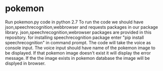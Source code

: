 # pokemon
Run pokemon.py code in python 2.7
To run the code we should have json,speechrecognition,webbrowser and requests packages in our package library.
json,speechrecognition,webrowser packages are provided in this repository.
for installing speechrecognition package enter "pip install speechrecognition" in command prompt.
The code will take the voice as console input.
The voice input should have name of the pokemon image to be displayed.
If that pokemon image doesn't exist it will display the error message.
If the the image exists in pokemon database the image will be displyed in browser.
